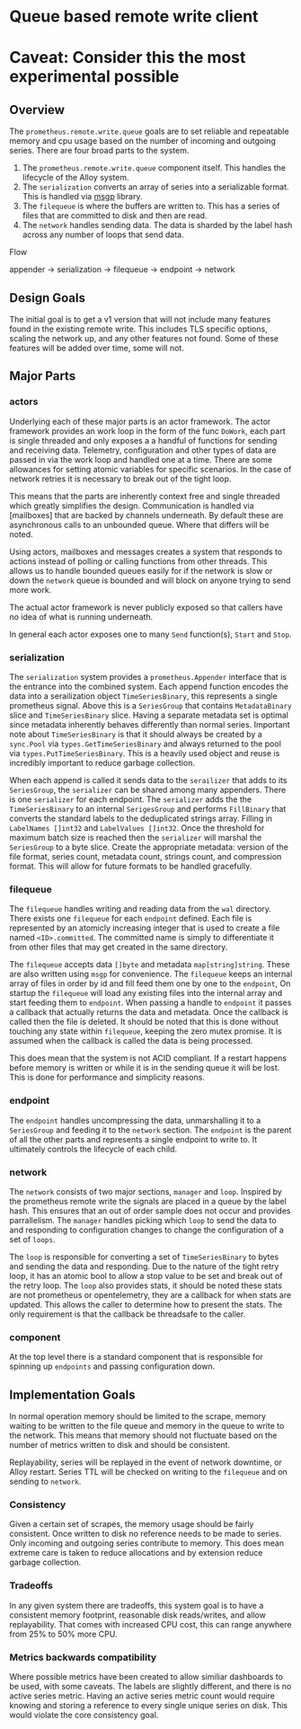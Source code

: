 # Queue based remote write client

# Caveat: Consider this the most experimental possible

## Overview

The `prometheus.remote.write.queue` goals are to set reliable and repeatable memory and cpu usage based on the number of incoming and outgoing series. There are four broad parts to the system.

1. The `prometheus.remote.write.queue` component itself. This handles the lifecycle of the Alloy system.
2. The `serialization` converts an array of series into a serializable format. This is handled via [msgp]() library. 
3. The `filequeue` is where the buffers are written to. This has a series of files that are committed to disk and then are read.
4. The `network` handles sending data. The data is sharded by the label hash across any number of loops that send data.

Flow

appender -> serialization -> filequeue -> endpoint -> network

## Design Goals

The initial goal is to get a v1 version that will not include many features found in the existing remote write. This includes TLS specific options, scaling the network up, and any other features not found. Some of these features will be added over time, some will not.

## Major Parts

### actors

Underlying each of these major parts is an actor framework. The actor framework provides an work loop in the form of the func `DoWork`, each part is single threaded and only exposes a a handful of functions for sending and receiving data. Telemetry, configuration and other types of data are passed in via the work loop and handled one at a time. There are some allowances for setting atomic variables for specific scenarios. In the case of network retries it is necessary to break out of the tight loop. 

This means that the parts are inherently context free and single threaded which greatly simplifies the design. Communication is handled via [mailboxes] that are backed by channels underneath. By default these are asynchronous calls to an unbounded queue. Where that differs will be noted. 

Using actors, mailboxes and messages creates a system that responds to actions instead of polling or calling functions from other threads. This allows us to handle bounded queues easily for if the network is slow or down the `network` queue is bounded and will block on anyone trying to send more work.

The actual actor framework is never publicly exposed so that callers have no idea of what is running underneath.

In general each actor exposes one to many `Send` function(s), `Start` and `Stop`. 

### serialization

The `serialization` system provides a `prometheus.Appender` interface that is the entrance into the combined system. Each append function encodes the data into a serailization object `TimeSeriesBinary`, this represents a single prometheus signal. Above this is a `SeriesGroup` that contains `MetadataBinary` slice and `TimeSeriesBinary` slice. Having a separate metadata set is optimal since metadata inherently behaves differently than normal series. Important note about `TimeSeriesBinary` is that it should always be created by a `sync.Pool` via `types.GetTimeSeriesBinary` and always returned to the pool via `types.PutTimeSeriesBinary`. This is a heavily used object and reuse is incredibly important to reduce garbage collection.

When each append is called it sends data to the `serailizer` that adds to its `SeriesGroup`, the `serializer` can be shared among many appenders. There is one `serializer` for each endpoint. The `serializer` adds the the `TimeSeriesBinary` to an internal `SerigesGroup` and performs `FillBinary` that converts the standard labels to the deduplicated strings array. Filling in `LabelNames []int32` and `LabelValues []int32`. Once the threshold for maximum batch size is reached then the `serializer` will marshal the `SeriesGroup` to a byte slice. Create the appropriate metadata: version of the file format, series count, metadata count, strings count, and compression format. This will allow for future formats to be handled gracefully.

### filequeue

The `filequeue` handles writing and reading data from the `wal` directory. There exists one `filequeue` for each `endpoint` defined. Each file is represented by an atomicly increasing integer that is used to create a file named `<ID>.committed`. The committed name is simply to differentiate it from other files that may get created in the same directory. 

The `filequeue` accepts data `[]byte` and metadata `map[string]string`. These are also written using `msgp` for convenience. The `filequeue` keeps an internal array of files in order by id and fill feed them one by one to the `endpoint`, On startup the `filequeue` will load any existing files into the internal array and start feeding them to `endpoint`. When passing a handle to `endpoint` it passes a callback that actually returns the data and metadata. Once the callback is called then the file is deleted. It should be noted that this is done without touching any state within `filequeue`, keeping the zero mutex promise. It is assumed when the callback is called the data is being processed.

This does mean that the system is not ACID compliant. If a restart happens before memory is written or while it is in the sending queue it will be lost. This is done for performance and simplicity reasons.

### endpoint

The `endpoint` handles uncompressing the data, unmarshalling it to a `SeriesGroup` and feeding it to the `network` section. The `endpoint` is the parent of all the other parts and represents a single endpoint to write to. It ultimately controls the lifecycle of each child. 

### network

The `network` consists of two major sections, `manager` and `loop`. Inspired by the prometheus remote write the signals are placed in a queue by the label hash. This ensures that an out of order sample does not occur and provides parrallelism. The `manager` handles picking which `loop` to send the data to and responding to configuration changes to change the configuration of a set of `loops`.

The `loop` is responsible for converting a set of `TimeSeriesBinary` to bytes and sending the data and responding. Due to the nature of the tight retry loop, it has an atomic bool to allow a stop value to be set and break out of the retry loop. The `loop` also provides stats, it should be noted these stats are not prometheus or opentelemetry, they are a callback for when stats are updated. This allows the caller to determine how to present the stats. The only requirement is that the callback be threadsafe to the caller.  

### component

At the top level there is a standard component that is responsible for spinning up `endpoints` and passing configuration down.

## Implementation Goals

In normal operation memory should be limited to the scrape, memory waiting to be written to the file queue and memory in the queue to write to the network. This means that memory should not fluctuate based on the number of metrics written to disk and should be consistent.

Replayability, series will be replayed in the event of network downtime, or Alloy restart. Series TTL will be checked on writing to the `filequeue` and on sending to `network`.

### Consistency

Given a certain set of scrapes, the memory usage should be fairly consistent. Once written to disk no reference needs to be made to series. Only incoming and outgoing series contribute to memory. This does mean extreme care is taken to reduce allocations and by extension reduce garbage collection.

### Tradeoffs

In any given system there are tradeoffs, this system goal is to have a consistent memory footprint, reasonable disk reads/writes, and allow replayability. That comes with increased CPU cost, this can range anywhere from 25% to 50% more CPU. 

### Metrics backwards compatibility

Where possible metrics have been created to allow similiar dashboards to be used, with some caveats. The labels are slightly different, and there is no active series metric. Having an active series metric count would require knowing and storing a reference to every single unique series on disk. This would violate the core consistency goal.  

